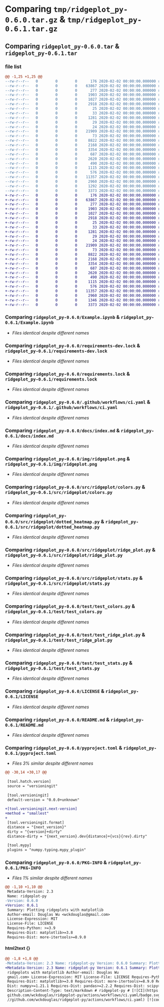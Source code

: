 # Comparing `tmp/ridgeplot_py-0.6.0.tar.gz` & `tmp/ridgeplot_py-0.6.1.tar.gz`

## Comparing `ridgeplot_py-0.6.0.tar` & `ridgeplot_py-0.6.1.tar`

### file list

```diff
@@ -1,25 +1,25 @@
--rw-r--r--   0        0        0      176 2020-02-02 00:00:00.000000 ridgeplot_py-0.6.0/.pre-commit-config.yaml
--rw-r--r--   0        0        0    63867 2020-02-02 00:00:00.000000 ridgeplot_py-0.6.0/Example.ipynb
--rw-r--r--   0        0        0      277 2020-02-02 00:00:00.000000 ridgeplot_py-0.6.0/mkdocs.yml
--rw-r--r--   0        0        0     1903 2020-02-02 00:00:00.000000 ridgeplot_py-0.6.0/requirements-dev.lock
--rw-r--r--   0        0        0     1027 2020-02-02 00:00:00.000000 ridgeplot_py-0.6.0/requirements.lock
--rw-r--r--   0        0        0     2918 2020-02-02 00:00:00.000000 ridgeplot_py-0.6.0/.github/workflows/ci.yaml
--rw-r--r--   0        0        0       25 2020-02-02 00:00:00.000000 ridgeplot_py-0.6.0/docs/colors.md
--rw-r--r--   0        0        0       33 2020-02-02 00:00:00.000000 ridgeplot_py-0.6.0/docs/dotted_heatmap.md
--rw-r--r--   0        0        0     1281 2020-02-02 00:00:00.000000 ridgeplot_py-0.6.0/docs/index.md
--rw-r--r--   0        0        0       29 2020-02-02 00:00:00.000000 ridgeplot_py-0.6.0/docs/ridge_plot.md
--rw-r--r--   0        0        0       24 2020-02-02 00:00:00.000000 ridgeplot_py-0.6.0/docs/stats.md
--rw-r--r--   0        0        0    21909 2020-02-02 00:00:00.000000 ridgeplot_py-0.6.0/img/ridgeplot.png
--rw-r--r--   0        0        0       73 2020-02-02 00:00:00.000000 ridgeplot_py-0.6.0/src/ridgeplot/__init__.py
--rw-r--r--   0        0        0     8822 2020-02-02 00:00:00.000000 ridgeplot_py-0.6.0/src/ridgeplot/colors.py
--rw-r--r--   0        0        0     2168 2020-02-02 00:00:00.000000 ridgeplot_py-0.6.0/src/ridgeplot/dotted_heatmap.py
--rw-r--r--   0        0        0     3354 2020-02-02 00:00:00.000000 ridgeplot_py-0.6.0/src/ridgeplot/ridge_plot.py
--rw-r--r--   0        0        0      687 2020-02-02 00:00:00.000000 ridgeplot_py-0.6.0/src/ridgeplot/stats.py
--rw-r--r--   0        0        0     2620 2020-02-02 00:00:00.000000 ridgeplot_py-0.6.0/test/test_colors.py
--rw-r--r--   0        0        0      490 2020-02-02 00:00:00.000000 ridgeplot_py-0.6.0/test/test_dotted_heatmap.py
--rw-r--r--   0        0        0     1115 2020-02-02 00:00:00.000000 ridgeplot_py-0.6.0/test/test_ridge_plot.py
--rw-r--r--   0        0        0      576 2020-02-02 00:00:00.000000 ridgeplot_py-0.6.0/test/test_stats.py
--rw-r--r--   0        0        0    11357 2020-02-02 00:00:00.000000 ridgeplot_py-0.6.0/LICENSE
--rw-r--r--   0        0        0     2960 2020-02-02 00:00:00.000000 ridgeplot_py-0.6.0/README.md
--rw-r--r--   0        0        0     1292 2020-02-02 00:00:00.000000 ridgeplot_py-0.6.0/pyproject.toml
--rw-r--r--   0        0        0     3373 2020-02-02 00:00:00.000000 ridgeplot_py-0.6.0/PKG-INFO
+-rw-r--r--   0        0        0      176 2020-02-02 00:00:00.000000 ridgeplot_py-0.6.1/.pre-commit-config.yaml
+-rw-r--r--   0        0        0    63867 2020-02-02 00:00:00.000000 ridgeplot_py-0.6.1/Example.ipynb
+-rw-r--r--   0        0        0      277 2020-02-02 00:00:00.000000 ridgeplot_py-0.6.1/mkdocs.yml
+-rw-r--r--   0        0        0     1903 2020-02-02 00:00:00.000000 ridgeplot_py-0.6.1/requirements-dev.lock
+-rw-r--r--   0        0        0     1027 2020-02-02 00:00:00.000000 ridgeplot_py-0.6.1/requirements.lock
+-rw-r--r--   0        0        0     2918 2020-02-02 00:00:00.000000 ridgeplot_py-0.6.1/.github/workflows/ci.yaml
+-rw-r--r--   0        0        0       25 2020-02-02 00:00:00.000000 ridgeplot_py-0.6.1/docs/colors.md
+-rw-r--r--   0        0        0       33 2020-02-02 00:00:00.000000 ridgeplot_py-0.6.1/docs/dotted_heatmap.md
+-rw-r--r--   0        0        0     1281 2020-02-02 00:00:00.000000 ridgeplot_py-0.6.1/docs/index.md
+-rw-r--r--   0        0        0       29 2020-02-02 00:00:00.000000 ridgeplot_py-0.6.1/docs/ridge_plot.md
+-rw-r--r--   0        0        0       24 2020-02-02 00:00:00.000000 ridgeplot_py-0.6.1/docs/stats.md
+-rw-r--r--   0        0        0    21909 2020-02-02 00:00:00.000000 ridgeplot_py-0.6.1/img/ridgeplot.png
+-rw-r--r--   0        0        0       73 2020-02-02 00:00:00.000000 ridgeplot_py-0.6.1/src/ridgeplot/__init__.py
+-rw-r--r--   0        0        0     8822 2020-02-02 00:00:00.000000 ridgeplot_py-0.6.1/src/ridgeplot/colors.py
+-rw-r--r--   0        0        0     2168 2020-02-02 00:00:00.000000 ridgeplot_py-0.6.1/src/ridgeplot/dotted_heatmap.py
+-rw-r--r--   0        0        0     3354 2020-02-02 00:00:00.000000 ridgeplot_py-0.6.1/src/ridgeplot/ridge_plot.py
+-rw-r--r--   0        0        0      687 2020-02-02 00:00:00.000000 ridgeplot_py-0.6.1/src/ridgeplot/stats.py
+-rw-r--r--   0        0        0     2620 2020-02-02 00:00:00.000000 ridgeplot_py-0.6.1/test/test_colors.py
+-rw-r--r--   0        0        0      490 2020-02-02 00:00:00.000000 ridgeplot_py-0.6.1/test/test_dotted_heatmap.py
+-rw-r--r--   0        0        0     1115 2020-02-02 00:00:00.000000 ridgeplot_py-0.6.1/test/test_ridge_plot.py
+-rw-r--r--   0        0        0      576 2020-02-02 00:00:00.000000 ridgeplot_py-0.6.1/test/test_stats.py
+-rw-r--r--   0        0        0    11357 2020-02-02 00:00:00.000000 ridgeplot_py-0.6.1/LICENSE
+-rw-r--r--   0        0        0     2960 2020-02-02 00:00:00.000000 ridgeplot_py-0.6.1/README.md
+-rw-r--r--   0        0        0     1346 2020-02-02 00:00:00.000000 ridgeplot_py-0.6.1/pyproject.toml
+-rw-r--r--   0        0        0     3373 2020-02-02 00:00:00.000000 ridgeplot_py-0.6.1/PKG-INFO
```

### Comparing `ridgeplot_py-0.6.0/Example.ipynb` & `ridgeplot_py-0.6.1/Example.ipynb`

 * *Files identical despite different names*

### Comparing `ridgeplot_py-0.6.0/requirements-dev.lock` & `ridgeplot_py-0.6.1/requirements-dev.lock`

 * *Files identical despite different names*

### Comparing `ridgeplot_py-0.6.0/requirements.lock` & `ridgeplot_py-0.6.1/requirements.lock`

 * *Files identical despite different names*

### Comparing `ridgeplot_py-0.6.0/.github/workflows/ci.yaml` & `ridgeplot_py-0.6.1/.github/workflows/ci.yaml`

 * *Files identical despite different names*

### Comparing `ridgeplot_py-0.6.0/docs/index.md` & `ridgeplot_py-0.6.1/docs/index.md`

 * *Files identical despite different names*

### Comparing `ridgeplot_py-0.6.0/img/ridgeplot.png` & `ridgeplot_py-0.6.1/img/ridgeplot.png`

 * *Files identical despite different names*

### Comparing `ridgeplot_py-0.6.0/src/ridgeplot/colors.py` & `ridgeplot_py-0.6.1/src/ridgeplot/colors.py`

 * *Files identical despite different names*

### Comparing `ridgeplot_py-0.6.0/src/ridgeplot/dotted_heatmap.py` & `ridgeplot_py-0.6.1/src/ridgeplot/dotted_heatmap.py`

 * *Files identical despite different names*

### Comparing `ridgeplot_py-0.6.0/src/ridgeplot/ridge_plot.py` & `ridgeplot_py-0.6.1/src/ridgeplot/ridge_plot.py`

 * *Files identical despite different names*

### Comparing `ridgeplot_py-0.6.0/src/ridgeplot/stats.py` & `ridgeplot_py-0.6.1/src/ridgeplot/stats.py`

 * *Files identical despite different names*

### Comparing `ridgeplot_py-0.6.0/test/test_colors.py` & `ridgeplot_py-0.6.1/test/test_colors.py`

 * *Files identical despite different names*

### Comparing `ridgeplot_py-0.6.0/test/test_ridge_plot.py` & `ridgeplot_py-0.6.1/test/test_ridge_plot.py`

 * *Files identical despite different names*

### Comparing `ridgeplot_py-0.6.0/test/test_stats.py` & `ridgeplot_py-0.6.1/test/test_stats.py`

 * *Files identical despite different names*

### Comparing `ridgeplot_py-0.6.0/LICENSE` & `ridgeplot_py-0.6.1/LICENSE`

 * *Files identical despite different names*

### Comparing `ridgeplot_py-0.6.0/README.md` & `ridgeplot_py-0.6.1/README.md`

 * *Files identical despite different names*

### Comparing `ridgeplot_py-0.6.0/pyproject.toml` & `ridgeplot_py-0.6.1/pyproject.toml`

 * *Files 3% similar despite different names*

```diff
@@ -30,14 +30,17 @@
 
 [tool.hatch.version]
 source = "versioningit"
 
 [tool.versioningit]
 default-version = "0.0.0+unknown"
 
+[tool.versioningit.next-version]
+method = "smallest"
+
 [tool.versioningit.format]
 distance = "{next_version}"
 dirty = "{version}+dirty"
 distance-dirty = "{next_version}.dev{distance}+{vcs}{rev}.dirty"
 
 [tool.mypy]
 plugins = "numpy.typing.mypy_plugin"
```

### Comparing `ridgeplot_py-0.6.0/PKG-INFO` & `ridgeplot_py-0.6.1/PKG-INFO`

 * *Files 1% similar despite different names*

```diff
@@ -1,10 +1,10 @@
 Metadata-Version: 2.3
 Name: ridgeplot-py
-Version: 0.6.0
+Version: 0.6.1
 Summary: Plotting ridgeplots with matplotlib
 Author-email: Douglas Wu <wckdouglas@gmail.com>
 License-Expression: MIT
 License-File: LICENSE
 Requires-Python: >=3.9
 Requires-Dist: matplotlib>=3.8
 Requires-Dist: more-itertools>=8.9.0
```

#### html2text {}

```diff
@@ -1,8 +1,8 @@
-Metadata-Version: 2.3 Name: ridgeplot-py Version: 0.6.0 Summary: Plotting
+Metadata-Version: 2.3 Name: ridgeplot-py Version: 0.6.1 Summary: Plotting
 ridgeplots with matplotlib Author-email: Douglas Wu
 gmail.com> License-Expression: MIT License-File: LICENSE Requires-Python: >=3.9
 Requires-Dist: matplotlib>=3.8 Requires-Dist: more-itertools>=8.9.0 Requires-
 Dist: numpy>=1.21.1 Requires-Dist: pandas>=2.2.2 Requires-Dist: scipy>=1.8.0
 Description-Content-Type: text/markdown # ridgeplot-py # [![CI](https://
 github.com/wckdouglas/ridgeplot-py/actions/workflows/ci.yaml/badge.svg)](https:
 //github.com/wckdouglas/ridgeplot-py/actions/workflows/ci.yaml) [![codecov]
```


